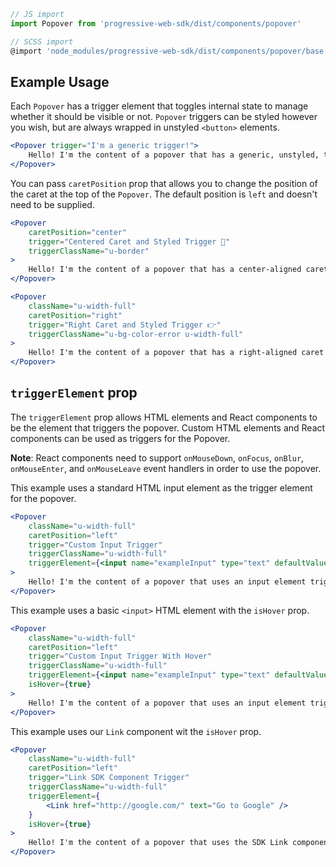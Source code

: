 ```js static
// JS import
import Popover from 'progressive-web-sdk/dist/components/popover'

// SCSS import
@import 'node_modules/progressive-web-sdk/dist/components/popover/base';
```


## Example Usage

Each `Popover` has a trigger element that toggles internal state to manage
whether it should be visible or not. `Popover` triggers can be styled however you
wish, but are always wrapped in unstyled `<button>` elements.

```jsx
<Popover trigger="I'm a generic trigger!">
    Hello! I'm the content of a popover that has a generic, unstyled, trigger and caret.
</Popover>
```

You can pass `caretPosition` prop that allows you to change the position of the
caret at the top of the `Popover`. The default position is `left` and doesn't need
to be supplied.

```jsx
<Popover
    caretPosition="center"
    trigger="Centered Caret and Styled Trigger 🎈"
    triggerClassName="u-border"
>
    Hello! I'm the content of a popover that has a center-aligned caret and a styled trigger.
</Popover>
```


```jsx
<Popover
    className="u-width-full"
    caretPosition="right"
    trigger="Right Caret and Styled Trigger 👉"
    triggerClassName="u-bg-color-error u-width-full"
>
    Hello! I'm the content of a popover that has a right-aligned caret and a styled trigger.
</Popover>
```

## `triggerElement` prop

The `triggerElement` prop allows HTML elements and React components to be the element that triggers the popover. 
Custom HTML elements and React components can be used as triggers for the Popover.

__Note__: React components need to support `onMouseDown`, `onFocus`, `onBlur`, `onMouseEnter`, and `onMouseLeave` event handlers in order to use the popover.

This example uses a standard HTML input element as the trigger element for the popover.

```jsx
<Popover
    className="u-width-full"
    caretPosition="left"
    trigger="Custom Input Trigger"
    triggerClassName="u-width-full"
    triggerElement={<input name="exampleInput" type="text" defaultValue="Hello" placeholder="I am an Input" required={true} />}
>
    Hello! I'm the content of a popover that uses an input element trigger.
</Popover>
```

This example uses a basic `<input>` HTML element with the `isHover` prop.

```jsx
<Popover
    className="u-width-full"
    caretPosition="left"
    trigger="Custom Input Trigger With Hover"
    triggerClassName="u-width-full"
    triggerElement={<input name="exampleInput" type="text" defaultValue="Hello" placeholder="I am an Input" required={true} />}
    isHover={true}
>
    Hello! I'm the content of a popover that uses an input element trigger and Hover.
</Popover>
```

This example uses our `Link` component wit the `isHover` prop.

```jsx
<Popover
    className="u-width-full"
    caretPosition="left"
    trigger="Link SDK Component Trigger"
    triggerClassName="u-width-full"
    triggerElement={
        <Link href="http://google.com/" text="Go to Google" />
    }
    isHover={true}
>
    Hello! I'm the content of a popover that uses the SDK Link component.
</Popover>
```